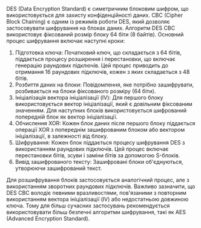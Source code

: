 DES (Data Encryption Standard) є симетричним блоковим шифром, що використовується для захисту конфіденційності даних. CBC (Cipher Block Chaining) є одним із режимів роботи DES, який дозволяє застосовувати шифрування на блоках даних.
Алгоритм DES CBC використовує фіксований розмір блоку 64 біти (8 байтів). Основний процес шифрування включає наступні кроки:
1. Підготовка ключа: Початковий ключ, що складається з 64 бітів, піддається процесу розширення і перестановки, що включає генерацію раундових підключів. Цей процес приводить до отримання 16 раундових підключів, кожен з яких складається з 48 бітів.
2. Розбиття даних на блоки: Повідомлення, яке потрібно зашифрувати, розбивається на блоки фіксованого розміру (64 біти).
3. Ініціалізація вектора ініціалізації (IV): Для першого блоку використовується вектор ініціалізації, який є довільним фіксованим значенням. Для наступних блоків використовується шифрований попередній блок як вектор ініціалізації.
4. Обчислення XOR: Кожен блок даних після першого блоку піддається операції XOR з попереднім зашифрованим блоком або вектором ініціалізації, в залежності від блоку.
5. Шифрування: Кожен блок піддається процесу шифрування DES з використанням раундових підключів. Цей процес включає перестановки бітів, зсуви і заміни бітів за допомогою S-блоків.
6. Вивід зашифрованого тексту: Зашифровані блоки об'єднуються, утворюючи зашифрований текст.

Для розшифрування блоків застосовується аналогічний процес, але з використанням зворотних раундових підключів.
Важливо зазначити, що DES CBC володіє певними вразливостями, пов'язаними з повторним використанням вектора ініціалізації (IV) або недостатньою довжиною ключа. Тому для більш сучасних застосувань рекомендується використовувати більш безпечні алгоритми шифрування, такі як AES (Advanced Encryption Standard).
